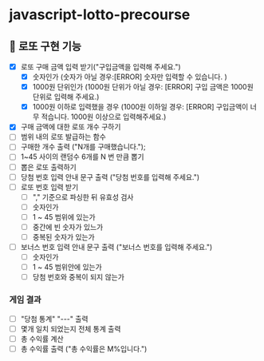 # javascript-lotto-precourse

## 🎱 로또 구현 기능

- [x] 로또 구매 금액 입력 받기("구입금액을 입력해 주세요.")
  - [x] 숫자인가 (숫자가 아닐 경우:[ERROR] 숫자만 입력할 수 있습니다. )
  - [x] 1000원 단위인가 (1000원 단위가 아닐 경우: [ERROR] 구입 금액은 1000원 단위로 입력해 주세요.)
  - [x] 1000원 이하로 입력했을 경우 (1000원 이하일 경우: [ERROR] 구입금액이 너무 적습니다. 1000원 이상으로 입력해주세요.)
- [x] 구매 금액에 대한 로또 개수 구하기
- [ ] 범위 내의 로또 발급하는 함수
- [ ] 구매한 개수 출력 ("N개를 구매했습니다.");
- [ ] 1~45 사이의 랜덤수 6개를 N 번 만큼 뽑기
- [ ] 뽑은 로또 출력하기
      <br/>
- [ ] 당첨 번호 입력 안내 문구 출력 ("당첨 번호를 입력해 주세요.")
- [ ] 로또 번호 입력 받기
  - [ ] "," 기준으로 파싱한 뒤 유효성 검사
  - [ ] 숫자인가
  - [ ] 1 ~ 45 범위에 있는가
  - [ ] 중간에 빈 숫자가 있느가
  - [ ] 중복된 숫자가 있는가
- [ ] 보너스 번호 입력 안내 문구 출력 ("보너스 번호를 입력해 주세요.")
  - [ ] 숫자인가
  - [ ] 1 ~ 45 범위안에 있는가
  - [ ] 당첨 번호와 중복이 되지 않는가

### 게임 결과

- [ ] "당첨 통계" "---" 출력
- [ ] 몇개 일치 되었는지 전체 통계 출력
- [ ] 총 수익률 계산
- [ ] 총 수익률 출력 ("총 수익률은 M%입니다.")
